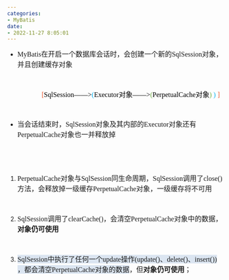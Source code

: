 ```yaml
---
categories:
- MyBatis
date:
- 2022-11-27 8:05:01
---
```


<ul style="list-style-type:disc">
    <li><span style="font-size:12.0pt"><span style="font-family:&quot;Comic Sans MS&quot;">MyBatis</span></span><span
            style="font-size:12.0pt"><span
                style="font-family:&quot;Microsoft YaHei UI&quot;">在开启一个数据库会话时，会创建一个新的</span></span><span
            style="font-size:12.0pt"><span style="font-family:&quot;Comic Sans MS&quot;">SqlSession</span></span><span
            style="font-size:12.0pt"><span
                style="font-family:&quot;Microsoft YaHei UI&quot;">对象，并且创建缓存对象</span></span><span
            style="font-size:12.0pt"><span style="font-family:&quot;Microsoft YaHei UI&quot;"></span></span></li>
</ul>
<p><span style="font-size:12.0pt"><span style="font-family:&quot;Microsoft YaHei UI&quot;">​​​​​​​</span></span><br></p>
<p style="margin-left: 80px;"><span style="font-size:12.0pt"><span style="font-family:&quot;Comic Sans MS&quot;"><span
                style="color:#e84c22">[</span></span><span style="font-family:&quot;Comic Sans MS&quot;"><span
                style="color:black">SqlSession</span></span><span
            style="font-family:&quot;Microsoft YaHei UI&quot;"><span style="color:black">——</span></span><span
            style="font-family:&quot;Comic Sans MS&quot;"><span style="color:black">&gt;</span></span><span
            style="font-family:&quot;Comic Sans MS&quot;"><span style="color:#00b0f0">(</span></span><span
            style="font-family:&quot;Comic Sans MS&quot;"><span style="color:black">Executor</span></span><span
            style="font-family:&quot;Microsoft YaHei UI&quot;"><span style="color:black">对象——</span></span><span
            style="font-family:&quot;Comic Sans MS&quot;"><span style="color:black">&gt;</span></span><span
            style="font-family:&quot;Comic Sans MS&quot;"><span style="color:#70ad47">(</span></span><span
            style="font-family:&quot;Comic Sans MS&quot;"><span style="color:black">PerpetualCache</span></span><span
            style="font-family:&quot;Microsoft YaHei UI&quot;"><span style="color:black">对象</span></span><span
            style="font-family:&quot;Comic Sans MS&quot;"><span style="color:#70ad47">) </span></span><span
            style="font-family:&quot;Comic Sans MS&quot;"><span style="color:#00b0f0">) </span></span><span
            style="font-family:&quot;Comic Sans MS&quot;"><span style="color:#e84c22">]</span></span></span></p>
<p style="margin-left: 80px;"><span style="font-size:12.0pt"><span style="font-family:&quot;Comic Sans MS&quot;"><span
                style="color:#e84c22"></span></span></span><br></p>
<ul style="list-style-type:disc">
    <li><span style="font-size:12.0pt"><span
                style="font-family:&quot;Microsoft YaHei UI&quot;">当会话结束时，</span></span><span
            style="font-size:12.0pt"><span style="font-family:&quot;Comic Sans MS&quot;">SqlSession</span></span><span
            style="font-size:12.0pt"><span style="font-family:&quot;Microsoft YaHei UI&quot;">对象及其内部的</span></span><span
            style="font-size:12.0pt"><span style="font-family:&quot;Comic Sans MS&quot;">Executor</span></span><span
            style="font-size:12.0pt"><span style="font-family:&quot;Microsoft YaHei UI&quot;">对象还有</span></span><span
            style="font-size:12.0pt"><span
                style="font-family:&quot;Comic Sans MS&quot;">PerpetualCache</span></span><span
            style="font-size:12.0pt"><span style="font-family:&quot;Microsoft YaHei UI&quot;">对象也一并释放掉</span></span>
    </li>
</ul>
<p><span style="font-size:12.0pt"><span style="font-family:&quot;Comic Sans MS&quot;"><span
                style="color:black">&nbsp;</span></span></span></p>
<p><span style="font-size:12.0pt"><span style="font-family:&quot;Microsoft YaHei UI&quot;"><span
                style="color:black">&nbsp;</span></span></span></p>
<ol style="list-style-type:decimal">
    <li value="1"><span style="font-size:12.0pt"><span
                style="font-family:&quot;Comic Sans MS&quot;">PerpetualCache</span></span><span
            style="font-size:12.0pt"><span style="font-family:&quot;Microsoft YaHei UI&quot;">对象与</span></span><span
            style="font-size:12.0pt"><span style="font-family:&quot;Comic Sans MS&quot;">SqlSession</span></span><span
            style="font-size:12.0pt"><span style="font-family:&quot;Microsoft YaHei UI&quot;">同生命周期，</span></span><span
            style="font-size:12.0pt"><span style="font-family:&quot;Comic Sans MS&quot;">SqlSession</span></span><span
            style="font-size:12.0pt"><span style="font-family:&quot;Microsoft YaHei UI&quot;">调用了</span></span><span
            style="font-size:12.0pt"><span style="font-family:&quot;Comic Sans MS&quot;">close()</span></span><span
            style="font-size:12.0pt"><span
                style="font-family:&quot;Microsoft YaHei UI&quot;">方法，会释放掉一级缓存</span></span><span
            style="font-size:12.0pt"><span
                style="font-family:&quot;Comic Sans MS&quot;">PerpetualCache</span></span><span
            style="font-size:12.0pt"><span style="font-family:&quot;Microsoft YaHei UI&quot;">对象，一级缓存将不可用</span></span>
    </li>
</ol>
<p><span style="font-size:12.0pt"><span style="font-family:&quot;Microsoft YaHei UI&quot;"><span
                style="color:black">&nbsp;</span></span></span></p>
<ol style="list-style-type:decimal">
    <li value="2"><span style="font-size:12.0pt"><span
                style="font-family:&quot;Comic Sans MS&quot;">SqlSession</span></span><span
            style="font-size:12.0pt"><span style="font-family:&quot;Microsoft YaHei UI&quot;">调用了</span></span><span
            style="font-size:12.0pt"><span style="font-family:&quot;Comic Sans MS&quot;">clearCache()</span></span><span
            style="font-size:12.0pt"><span style="font-family:&quot;Microsoft YaHei UI&quot;">，会清空</span></span><span
            style="font-size:12.0pt"><span
                style="font-family:&quot;Comic Sans MS&quot;">PerpetualCache</span></span><span
            style="font-size:12.0pt"><span style="font-family:&quot;Microsoft YaHei UI&quot;">对象中的数据，</span></span><span
            style="font-size:12.0pt"><span
                style="font-family:&quot;Microsoft YaHei UI&quot;"><strong>对象仍可使用</strong></span></span></li>
</ol>
<p><span style="font-size:12.0pt"><span style="font-family:&quot;Microsoft YaHei UI&quot;"><span
                style="color:black">&nbsp;</span></span></span></p>
<ol style="list-style-type:decimal">
    <li value="3"><span style="font-size:12.0pt"><span style="background-color:#dbe5f1"><span
                    style="font-family:&quot;Comic Sans MS&quot;">SqlSession</span></span></span><span
            style="font-size:12.0pt"><span style="background-color:#dbe5f1"><span
                    style="font-family:&quot;Microsoft YaHei UI&quot;">中执行了任何一个</span></span></span><span
            style="font-size:12.0pt"><span style="background-color:#dbe5f1"><span
                    style="font-family:&quot;Comic Sans MS&quot;">update</span></span></span><span
            style="font-size:12.0pt"><span style="background-color:#dbe5f1"><span
                    style="font-family:&quot;Microsoft YaHei UI&quot;">操作</span></span></span><span
            style="font-size:12.0pt"><span style="background-color:#dbe5f1"><span
                    style="font-family:&quot;Comic Sans MS&quot;">(update()</span></span></span><span
            style="font-size:12.0pt"><span style="background-color:#dbe5f1"><span
                    style="font-family:&quot;Microsoft YaHei UI&quot;">、</span></span></span><span
            style="font-size:12.0pt"><span style="background-color:#dbe5f1"><span
                    style="font-family:&quot;Comic Sans MS&quot;">delete()</span></span></span><span
            style="font-size:12.0pt"><span style="background-color:#dbe5f1"><span
                    style="font-family:&quot;Microsoft YaHei UI&quot;">、</span></span></span><span
            style="font-size:12.0pt"><span style="background-color:#dbe5f1"><span
                    style="font-family:&quot;Comic Sans MS&quot;">insert()) </span></span></span><span
            style="font-size:12.0pt"><span style="background-color:#dbe5f1"><span
                    style="font-family:&quot;Microsoft YaHei UI&quot;">，都会清空</span></span></span><span
            style="font-size:12.0pt"><span style="background-color:#dbe5f1"><span
                    style="font-family:&quot;Comic Sans MS&quot;">PerpetualCache</span></span></span><span
            style="font-size:12.0pt"><span style="background-color:#dbe5f1"><span
                    style="font-family:&quot;Microsoft YaHei UI&quot;">对象的数据</span></span></span><span
            style="font-size:12.0pt"><span style="font-family:&quot;Microsoft YaHei UI&quot;">，但</span></span><span
            style="font-size:12.0pt"><span
                style="font-family:&quot;Microsoft YaHei UI&quot;"><strong>对象仍可使用</strong></span></span><span
            style="font-size:12.0pt"><span style="font-family:&quot;Microsoft YaHei UI&quot;">；</span></span></li>
</ol>
